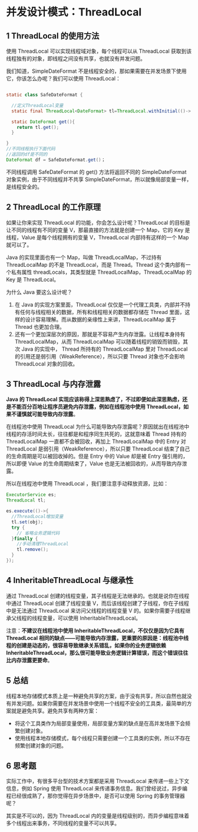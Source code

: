 # 并发设计模式：ThreadLocal

## 1 ThreadLocal 的使用方法

使用 ThreadLocal 可以实现线程域对象，每个线程可以从 ThreadLocal 获取到该线程独有的对象，即线程之间没有共享，也就没有并发问题。

我们知道，SimpleDateFormat 不是线程安全的，那如果需要在并发场景下使用它，你该怎么办呢？我们可以使用 ThreadLocal：

```java

static class SafeDateFormat {

  //定义ThreadLocal变量
  static final ThreadLocal<DateFormat> tl=ThreadLocal.withInitial(()-> new SimpleDateFormat("yyyy-MM-dd HH:mm:ss"));

  static DateFormat get(){
    return tl.get();
  }

}
//不同线程执行下面代码
//返回的df是不同的
DateFormat df = SafeDateFormat.get()；
```

不同线程调用 SafeDateFormat 的 get() 方法将返回不同的 SimpleDateFormat 对象实例，由于不同线程并不共享 SimpleDateFormat，所以就像局部变量一样，是线程安全的。

## 2 ThreadLocal 的工作原理

如果让你来实现 ThreadLocal 的功能，你会怎么设计呢？ThreadLocal 的目标是让不同的线程有不同的变量 V，那最直接的方法就是创建一个 Map，它的 Key 是线程，Value 是每个线程拥有的变量 V，ThreadLocal 内部持有这样的一个 Map 就可以了。

Java 的实现里面也有一个 Map，叫做 ThreadLocalMap，不过持有 ThreadLocalMap 的不是 ThreadLocal，而是 Thread。Thread 这个类内部有一个私有属性 threadLocals，其类型就是 ThreadLocalMap，ThreadLocalMap 的 Key 是 ThreadLocal。

为什么 Java 要这么设计呢？

1. 在 Java 的实现方案里面，ThreadLocal 仅仅是一个代理工具类，内部并不持有任何与线程相关的数据，所有和线程相关的数据都存储在 Thread 里面，这样的设计容易理解。而从数据的亲缘性上来讲，ThreadLocalMap 属于 Thread 也更加合理。
2. 还有一个更加深层次的原因，那就是不容易产生内存泄露。让线程本身持有 ThreadLocalMap，从而 ThreadLocalMap 可以随着线程的销毁而销毁，其次 Java 的实现中， Thread 所持有的 ThreadLocalMap 里对 ThreadLocal 的引用还是弱引用（WeakReference），所以只要 Thread 对象也不会影响 ThreadLocal 对象的回收。

## 3 ThreadLocal 与内存泄露

**Java 的 ThreadLocal 实现应该称得上深思熟虑了，不过即便如此深思熟虑，还是不能百分百地让程序员避免内存泄露，例如在线程池中使用 ThreadLocal，如果不谨慎就可能导致内存泄露**。

在线程池中使用 ThreadLocal 为什么可能导致内存泄露呢？原因就出在线程池中线程的存活时间太长，往往都是和程序同生共死的，这就意味着 Thread 持有的 ThreadLocalMap 一直都不会被回收，再加上 ThreadLocalMap 中的 Entry 对 ThreadLocal 是弱引用（WeakReference），所以只要 ThreadLocal 结束了自己的生命周期是可以被回收掉的。但是 Entry 中的 Value 却是被 Entry 强引用的，所以即便 Value 的生命周期结束了，Value 也是无法被回收的，从而导致内存泄露。

所以在线程池中使用 ThreadLocal ，我们要注意手动释放资源，比如：

```java
ExecutorService es;
ThreadLocal tl;

es.execute(()->{
  //ThreadLocal增加变量
  tl.set(obj);
  try {
    // 省略业务逻辑代码
  }finally {
    //手动清理ThreadLocal
    tl.remove();
  }
});
```

## 4 InheritableThreadLocal 与继承性

通过 ThreadLocal 创建的线程变量，其子线程是无法继承的。也就是说你在线程中通过 ThreadLocal 创建了线程变量 V，而后该线程创建了子线程，你在子线程中是无法通过 ThreadLocal 来访问父线程的线程变量 V 的。如果你需要子线程继承父线程的线程变量，可以使用 InheritableThreadLocal。

注意：**不建议在线程池中使用 InheritableThreadLocal，不仅仅是因为它具有 ThreadLocal 相同的缺点——可能导致内存泄露，更重要的原因是：线程池中线程的创建是动态的，很容易导致继承关系错乱，如果你的业务逻辑依赖 InheritableThreadLocal，那么很可能导致业务逻辑计算错误，而这个错误往往比内存泄露更要命**。

## 5 总结

线程本地存储模式本质上是一种避免共享的方案，由于没有共享，所以自然也就没有并发问题。如果你需要在并发场景中使用一个线程不安全的工具类，最简单的方案就是避免共享。避免共享有两种方案：

- 将这个工具类作为局部变量使用，局部变量方案的缺点是在高并发场景下会频繁创建对象。
- 使用线程本地存储模式，每个线程只需要创建一个工具类的实例，所以不存在频繁创建对象的问题。

## 6 思考题

实际工作中，有很多平台型的技术方案都是采用 ThreadLocal 来传递一些上下文信息，例如 Spring 使用 ThreadLocal 来传递事务信息。我们曾经说过，异步编程已经很成熟了，那你觉得在异步场景中，是否可以使用 Spring 的事务管理器呢？

其实是不可以的，因为 ThreadLocal 内的变量是线程级别的，而异步编程意味着多个线程出来事务，不同线程的变量不可以共享。
